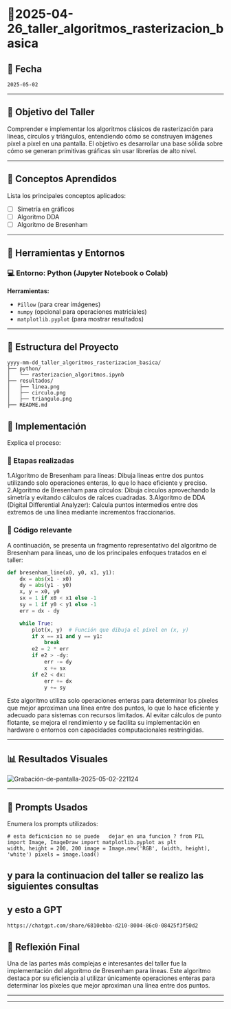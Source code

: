 
# 🧪2025-04-26_taller_algoritmos_rasterizacion_basica

## 📅 Fecha
`2025-05-02` 

---

## 🎯 Objetivo del Taller

Comprender e implementar los algoritmos clásicos de rasterización para líneas, círculos y triángulos, entendiendo cómo se construyen imágenes píxel a píxel en una pantalla. El objetivo es desarrollar una base sólida sobre cómo se generan primitivas gráficas sin usar librerías de alto nivel.

---

## 🧠 Conceptos Aprendidos

Lista los principales conceptos aplicados:

- [ ] Simetría en gráficos
- [ ] Algoritmo DDA
- [ ] Algoritmo de Bresenham

---

## 🔧 Herramientas y Entornos

### 💻 Entorno: Python (Jupyter Notebook o Colab)

**Herramientas:**
- `Pillow` (para crear imágenes)
- `numpy` (opcional para operaciones matriciales)
- `matplotlib.pyplot` (para mostrar resultados)

---


## 📁 Estructura del Proyecto

```
yyyy-mm-dd_taller_algoritmos_rasterizacion_basica/
├── python/
│   └── rasterizacion_algoritmos.ipynb
├── resultados/
│   ├── linea.png
│   ├── circulo.png
│   ├── triangulo.png
├── README.md
```



## 🧪 Implementación

Explica el proceso:

### 🔹 Etapas realizadas

1.Algoritmo de Bresenham para líneas: Dibuja líneas entre dos puntos utilizando solo operaciones enteras, lo que lo hace eficiente y preciso.
2.Algoritmo de Bresenham para círculos: Dibuja círculos aprovechando la simetría y evitando cálculos de raíces cuadradas.
3.Algoritmo de DDA (Digital Differential Analyzer): Calcula puntos intermedios entre dos extremos de una línea mediante incrementos fraccionarios.

### 🔹 Código relevante

A continuación, se presenta un fragmento representativo del algoritmo de Bresenham para líneas, uno de los principales enfoques tratados en el taller:

```python
def bresenham_line(x0, y0, x1, y1):
    dx = abs(x1 - x0)
    dy = abs(y1 - y0)
    x, y = x0, y0
    sx = 1 if x0 < x1 else -1
    sy = 1 if y0 < y1 else -1
    err = dx - dy

    while True:
        plot(x, y)  # Función que dibuja el píxel en (x, y)
        if x == x1 and y == y1:
            break
        e2 = 2 * err
        if e2 > -dy:
            err -= dy
            x += sx
        if e2 < dx:
            err += dx
            y += sy

```
Este algoritmo utiliza solo operaciones enteras para determinar los píxeles que mejor aproximan una línea entre dos puntos, lo que lo hace eficiente y adecuado para sistemas con recursos limitados. Al evitar cálculos de punto flotante, se mejora el rendimiento y se facilita su implementación en hardware o entornos con capacidades computacionales restringidas.

---

## 📊 Resultados Visuales

![Grabación-de-pantalla-2025-05-02-221124](https://github.com/user-attachments/assets/480a4fc7-7f5c-48d4-bf5f-99e5e9a348bf)



---

## 🧩 Prompts Usados

Enumera los prompts utilizados:

```text
# esta deficnicion no se puede   dejar en una funcion ? from PIL import Image, ImageDraw import matplotlib.pyplot as plt
width, height = 200, 200 image = Image.new('RGB', (width, height), 'white') pixels = image.load()
```
## y para la continuacion del taller se realizo las siguientes consultas
## y esto a GPT


```
https://chatgpt.com/share/6810ebba-d210-8004-86c0-08425f3f50d2
```



## 💬 Reflexión Final

Una de las partes más complejas e interesantes del taller fue la implementación del algoritmo de Bresenham para líneas. Este algoritmo destaca por su eficiencia al utilizar únicamente operaciones enteras para determinar los píxeles que mejor aproximan una línea entre dos puntos. 

---


---



